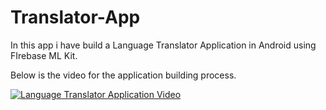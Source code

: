 # Translator-App


In this app i have build a Language Translator Application in Android using FIrebase ML Kit. 

Below is the video for the application building process.

[![Language Translator Application Video](https://img.youtube.com/vi/i58g-EPG5_s/0.jpg)](https://www.youtube.com/watch?v=i58g-EPG5_s&t=861s)


